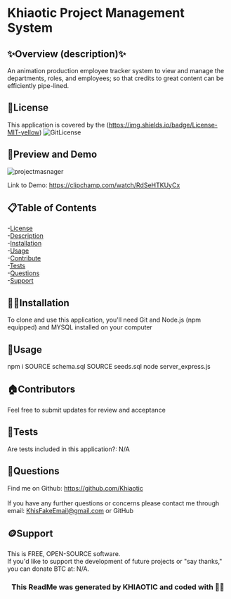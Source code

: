 # Khiaotic Project Management System
## ✨Overview (description)✨
An animation production employee tracker  system  to view and manage the departments, roles, and employees; so that credits to great content can be efficiently pipe-lined. 
<h3 align="center"></h3>

## 🪪License
This application is covered by the (https://img.shields.io/badge/License-MIT-yellow)
![GitLicense](https://img.shields.io/badge/License-MIT-yellow)

## 👀Preview and Demo
 ![projectmasnager](https://user-images.githubusercontent.com/112679225/221071350-545f2d6f-2c27-43d5-936a-215f2af2264c.jpg)

Link to Demo: https://clipchamp.com/watch/RdSeHTKUyCx


## 📋Table of Contents
-[License](#🪪License) <br />
-[Description](#✨Overview) <br />
-[Installation](#💢📃Installation) <br />
-[Usage](#🧰Usage) <br />
-[Contribute](#🏠Contributors) <br />
-[Tests](#🧪Tests) <br />
-[Questions](#🤔Questions) <br />
-[Support](#🪙Support) <br />


## 💢📃Installation
To clone and use this application, you'll need Git and Node.js (npm equipped) and MYSQL installed on your computer


## 🧰Usage
npm i
SOURCE schema.sql
SOURCE seeds.sql
node server_express.js

## 🏠Contributors
Feel free to submit updates for review and acceptance

## 🧪Tests
Are tests included in this application?: N/A


## 🤔Questions
Find me on Github: https://github.com/Khiaotic <br />
<br />
If you have any further questions or concerns please contact me through email: KhisFakeEmail@gmail.com or GitHub

## 🪙Support
This is FREE, OPEN-SOURCE software. <br />
If you'd like to support the development of future projects or "say thanks," you can donate BTC at: N/A.


<h3 align="center">This ReadMe was generated by KHIAOTIC and coded with 🌈💖</h3>
